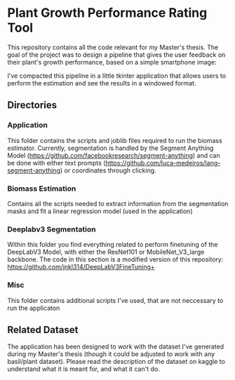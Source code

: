 # Plant Growth Performance Rating Tool
This repository contains all the code relevant for my Master's thesis. The goal of the project was to design a pipeline that gives the user feedback on their plant's growth performance, based on a simple smartphone image:

I've compacted this pipeline in a little tkinter application that allows users to perform the estimation and see the results in a windowed format.

## Directories
### Application
This folder contains the scripts and joblib files required to run the biomass estimator. Currently, segmentation is handled by the Segment Anything Model (https://github.com/facebookresearch/segment-anything) and can be done with either text prompts (https://github.com/luca-medeiros/lang-segment-anything) or coordinates through clicking.

### Biomass Estimation
Contains all the scripts needed to extract information from the segmentation masks and fit a linear regression model (used in the application)

### Deeplabv3 Segmentation
Within this folder you find everything related to perform finetuning of the DeepLabV3 Model, with either the ResNet101 or MobileNet_V3_large backbone.
The code in this section is a modified version of this repository:
https://github.com/jnkl314/DeepLabV3FineTuning+

### Misc
This folder contains additional scripts I've used, that are not neccessary to run the applicaton

## Related Dataset
The application has been designed to work with the dataset I've generated during my Master's thesis (though it could be adjusted to work with any basil/plant dataset).
Please read the description of the dataset on kaggle to understand what it is meant for, and what it can't do.
